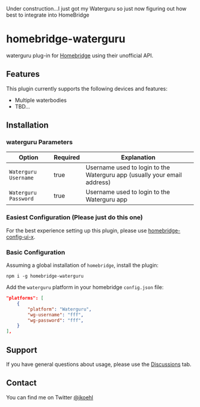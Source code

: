 Under construction...I just got my Waterguru so just now figuring out how best to integrate into HomeBridge

# homebridge-waterguru

waterguru plug-in for [Homebridge](https://github.com/nfarina/homebridge) using their unofficial API.

## Features

This plugin currently supports the following devices and features:

- Multiple waterbodies
- TBD...

## Installation

### waterguru Parameters

| Option             | Required | Explanation |
| ------------------ | ------- | ------------------------------------------------------------------------------------------------------------------------------------------------------------------- |
| `Waterguru Username`   | true   | Username used to login to the Waterguru app (usually your email address) |
| `Waterguru Password` | true   | Username used to login to the Waterguru app |

### Easiest Configuration (Please just do this one)

For the best experience setting up this plugin, please use [homebridge-config-ui-x](https://www.npmjs.com/package/homebridge-config-ui-x).

### Basic Configuration

Assuming a global installation of `homebridge`, install the plugin:

`npm i -g homebridge-waterguru`

Add the `waterguru` platform in your homebridge `config.json` file:

```json
"platforms": [
    {
        "platform": "Waterguru",
        "wg-username": "fff",
        "wg-password": "fff",
    }
],
```

## Support

If you have general questions about usage, please use the [Discussions](https://github.com/jkoehl/homebridge-waterguru/discussions) tab.

## Contact

You can find me on Twitter [@jkoehl](https://twitter.com/jkoehl)
